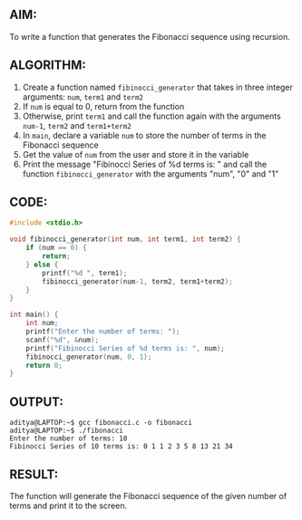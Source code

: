 ## AIM:
To write a function that generates the Fibonacci sequence using recursion.

## ALGORITHM:
1. Create a function named `fibinocci_generator` that takes in three integer arguments: `num`, `term1` and `term2`
2. If `num` is equal to 0, return from the function
3. Otherwise, print `term1` and call the function again with the arguments `num-1`, `term2` and `term1+term2`
4. In `main`, declare a variable `num` to store the number of terms in the Fibonacci sequence
5. Get the value of `num` from the user and store it in the variable
6. Print the message "Fibinocci Series of %d terms is: " and call the function `fibinocci_generator` with the arguments "num", "0" and "1"
## CODE:
```c
#include <stdio.h>

void fibinocci_generator(int num, int term1, int term2) {
    if (num == 0) {
        return;
    } else {
        printf("%d ", term1);
        fibinocci_generator(num-1, term2, term1+term2);
    }
}

int main() {
    int num;
    printf("Enter the number of terms: ");
    scanf("%d", &num);
    printf("Fibinocci Series of %d terms is: ", num);
    fibinocci_generator(num, 0, 1);
    return 0;
}
```
## OUTPUT:
```
aditya@LAPTOP:~$ gcc fibonacci.c -o fibonacci
aditya@LAPTOP:~$ ./fibonacci
Enter the number of terms: 10
Fibinocci Series of 10 terms is: 0 1 1 2 3 5 8 13 21 34
```

## RESULT:
The function will generate the Fibonacci sequence of the given number of terms and print it to the screen.